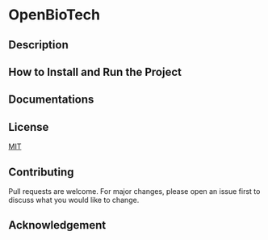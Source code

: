 # OpenBioTech

## Description


## How to Install and Run the Project


## Documentations


## License
[MIT](LICENSE.me)

## Contributing
Pull requests are welcome. For major changes, please open an issue first to discuss what you would like to change.

## Acknowledgement
